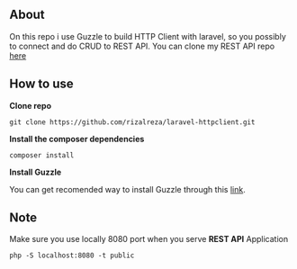 ## About 

On this repo i use Guzzle to build HTTP Client with laravel, so you possibly to connect  and do CRUD to REST API. You can clone my REST API repo [here](https://github.com/rizalreza/lumen-RestApi.git)

## How to use

**Clone repo**

	git clone https://github.com/rizalreza/laravel-httpclient.git


**Install the composer dependencies**

	composer install

**Install Guzzle**

You can get recomended way to install Guzzle through this [link](https://github.com/guzzle/guzzle).

## Note
Make sure you use locally 8080 port when you serve **REST API** Application 

 	php -S localhost:8080 -t public




